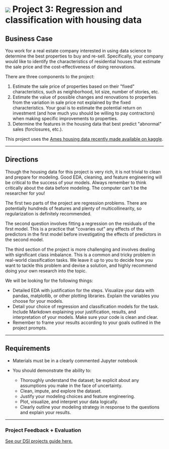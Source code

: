 # ![](https://ga-dash.s3.amazonaws.com/production/assets/logo-9f88ae6c9c3871690e33280fcf557f33.png) Project 3: Regression and classification with housing data

## Business Case

You work for a real estate company interested in using data science to determine the best properties to buy and re-sell. Specifically, your company would like to identify the characteristics of residential houses that estimate the sale price and the cost-effectiveness of doing renovations.

There are three components to the project:
1. Estimate the sale price of properties based on their "fixed" characteristics, such as neighborhood, lot size, number of stories, etc.
2. Estimate the value of possible changes and renovations to properties from the variation in sale price not explained by the fixed characteristics. Your goal is to estimate the potential return on investment (and how much you should be willing to pay contractors) when making specific improvements to properties.
3. Determine the features in the housing data that best predict "abnormal" sales (forclosures, etc.).

This project uses the [Ames housing data recently made available on kaggle](https://www.kaggle.com/c/house-prices-advanced-regression-techniques).

---

## Directions

Though the housing data for this project is very rich, it is not trivial to clean and prepare for modeling. Good EDA, cleaning, and feature engineering will be critical to the success of your models. Always remember to think critically about the data before modeling. The computer can't be the researcher for you!

The first two parts of the project are regression problems. There are potentially hundreds of features and plenty of multicollinearity, so regularization is definitely recommended.

The second question involves fitting a regression on the residuals of the first model. This is a practice that "covaries out" any effects of the predictors in the first model before investigating the effects of predictors in the second model.

The third section of the project is more challenging and involves dealing with significant class imbalance. This is a common and tricky problem in real-world classification tasks. We leave it up to you to decide how you want to tackle this problem and devise a solution, and highly recommend doing your own research into the topic.

We will be looking for the following things:

- Detailed EDA with justification for the steps. Visualize your data with pandas, matplotlib, or other plotting libraries. Explain the variables you choose for your models.
- Detail your choice of regression and classification models for the task. Include Markdown explaining your justification, results, and interpretation of your models. Make sure your code is clean and clear.
- Remember to frame your results according to your goals outlined in the project prompts.

---

## Requirements

- Materials must be in a clearly commented Jupyter notebook
- You should demonstrate the ability to:

    - Thoroughly understand the dataset; be explicit about any assumptions you make in the face of uncertainty.
    - Clean, impute, and explore the dataset.
    - Justify your modeling choices and feature engineering.
    - Plot, visualize, and interpret your data logically.
    - Clearly outline your modeling strategy in response to the questions and explain your results.

---

### Project Feedback + Evaluation

[See our DSI projects guide here.](https://git.generalassemb.ly/dsi-projects/readme)
